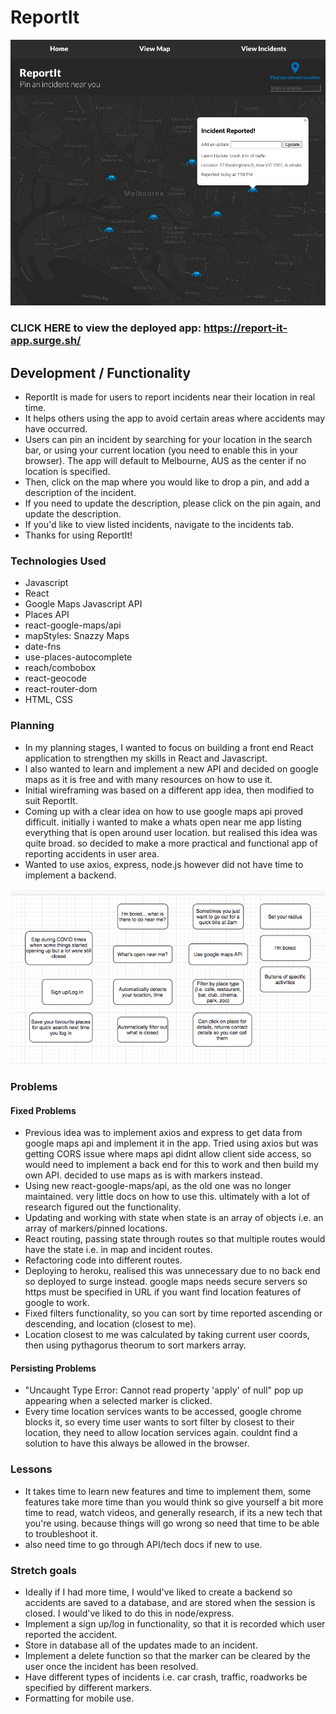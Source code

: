 # ReportIt

![report it](/app-img.png)

### CLICK HERE to view the deployed app: https://report-it-app.surge.sh/

## Development / Functionality 

- ReportIt is made for users to report incidents near their location in real time.
- It helps others using the app to avoid certain areas where accidents may have occurred.
- Users can pin an incident by searching for your location in the search bar, or using your current location (you need to enable this in your browser). The app will default to Melbourne, AUS as the center if no location is specified. 
- Then, click on the map where you would like to drop a pin, and add a description of the incident.
- If you need to update the description, please click on the pin again, and update the description.
- If you'd like to view listed incidents, navigate to the incidents tab. 
- Thanks for using ReportIt!

### Technologies Used 

- Javascript
- React 
- Google Maps Javascript API 
- Places API 
- react-google-maps/api
- mapStyles: Snazzy Maps
- date-fns
- use-places-autocomplete
- reach/combobox
- react-geocode
- react-router-dom
- HTML, CSS 

### Planning 

- In my planning stages, I wanted to focus on building a front end React application to strengthen my skills in React and Javascript. 
- I also wanted to learn and implement a new API and decided on google maps as it is free and with many resources on how to use it. 
- Initial wireframing was based on a different app idea, then modified to suit ReportIt.
- Coming up with a clear idea on how to use google maps api proved difficult. initially i wanted to make a whats open near me app listing everything that is open around user location. but realised this idea was quite broad. so decided to make a more practical and functional app of reporting accidents in user area. 
- Wanted to use axios, express, node.js however did not have time to implement a backend. 

![whats open](/whats_open.png)

### Problems 

#### Fixed Problems 

- Previous idea was to implement axios and express to get data from google maps api and implement it in the app. Tried using axios but was getting CORS issue where maps api didnt allow client side access, so would need to implement a back end for this to work and then build my own API. decided to use maps as is with markers instead. 
- Using new react-google-maps/api, as the old one was no longer maintained. very little docs on how to use this. ultimately with a lot of research figured out the functionality. 
- Updating and working with state when state is an array of objects i.e. an array of markers/pinned locations.
- React routing, passing state through routes so that multiple routes would have the state i.e. in map and incident routes. 
- Refactoring code into different routes.
- Deploying to heroku, realised this was unnecessary due to no back end so deployed to surge instead. google maps needs secure servers so https must be specified in URL if you want find location features of google to work. 
- Fixed filters functionality, so you can sort by time reported ascending or descending, and location (closest to me).
- Location closest to me was calculated by taking current user coords, then using pythagorus theorum to sort markers array. 

#### Persisting Problems 

- "Uncaught Type Error: Cannot read property 'apply' of null" pop up appearing when a selected marker is clicked. 
- Every time location services wants to be accessed, google chrome blocks it, so every time user wants to sort filter by closest to their location, they need to allow location services again. couldnt find a solution to have this always be allowed in the browser. 

### Lessons 

- It takes time to learn new features and time to implement them, some features take more time than you would think so give yourself a bit more time to read, watch videos, and generally research, if its a new tech that you're using. because things will go wrong so need that time to be able to troubleshoot it.
- also need time to go through API/tech docs if new to use.

### Stretch goals 

- Ideally if I had more time, I would've liked to create a backend so accidents are saved to a database, and are stored when the session is closed. I would've liked to do this in node/express. 
- Implement a sign up/log in functionality, so that it is recorded which user reported the accident.
- Store in database all of the updates made to an incident. 
- Implement a delete function so that the marker can be cleared by the user once the incident has been resolved. 
- Have different types of incidents i.e. car crash, traffic, roadworks be specified by different markers. 
- Formatting for mobile use.